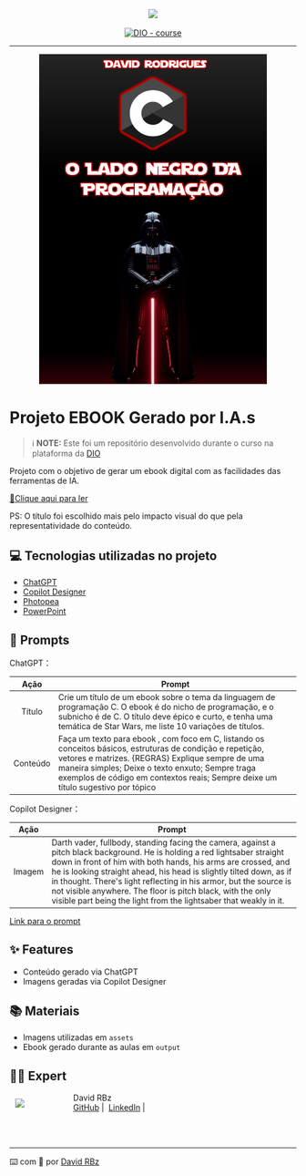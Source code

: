 <p align="center">
    <img width="100" src=".github/assets/banner.png">
</p>


<p align="center">
<a href="https://dio.me/"><img src="https://img.shields.io/badge/DIO-Course-28DA77?logo=youtube" alt="DIO - course"></a>

-------


<p align="center">
<img 
    src="./assets/cover.png"
    width="400"  
/>
</p>

# Projeto EBOOK Gerado por I.A.s

> ℹ️ **NOTE:** Este foi um repositório desenvolvido durante o curso na plataforma da [DIO](https://dio.me)

Projeto com o objetivo de gerar um ebook digital com as facilidades das ferramentas de IA.

<a href="https://github.com/DavidRBz/DIO-Ebook/blob/main/output/C%20-%20O%20Lado%20Negro%20da%20Programa%C3%A7%C3%A3o%20-%20Ebook.pdf" title="View PDF now"> 📕Clique aqui para ler</a>

PS: O título foi escolhido mais pelo impacto visual do que pela representatividade do conteúdo.
 
## 💻 Tecnologias utilizadas no projeto

- [ChatGPT](https://chatgpt.com/) 
- [Copilot Designer](https://copilot.microsoft.com/images/create)
- [Photopea](https://www.photopea.com/)
- [PowerPoint](https://www.microsoft.com/en/microsoft-365/powerpoint)

## 🧠 Prompts


ChatGPT：

|   Ação   | Prompt                                                                                                                                                                                                                                                                         |
| :------: | ------------------------------------------------------------------------------------------------------------------------------------------------------------------------------------------------------------------------------------------------------------------------------ |
|  Título  | Crie um título de um ebook sobre o tema da linguagem de programação C. O ebook é do nicho de programação, e o subnicho é de C. O título deve épico e curto, e tenha uma temática de Star Wars, me liste 10 variações de títulos.                                               |
| Conteúdo | Faça um texto para ebook , com foco em C, listando os conceitos básicos, estruturas de condição e repetição, vetores e matrizes. {REGRAS} Explique sempre de uma maneira simples; Deixe o texto enxuto; Sempre traga exemplos de código em contextos reais; Sempre deixe um título sugestivo por tópico |

Copilot Designer：

|  Ação  | Prompt                                                                                 |
| :----: | -------------------------------------------------------------------------------------- |
| Imagem | Darth vader, fullbody, standing facing the camera, against a pitch black background. He is holding a red lightsaber straight down in front of him with both hands, his arms are crossed, and he is looking straight ahead, his head is slightly tilted down, as if in thought. There's light reflecting in his armor, but the source is not visible anywhere. The floor is pitch black, with the only visible part being the light from the lightsaber that weakly in it. |

[Link para o prompt](https://copilot.microsoft.com/images/create/darth-vader2c-fullbody2c-standing-facing-the-camera2c/1-66a663d6f3544949b5ed68b87906a10e?id=f%2BuXljagWA5bjJvGl%2BDmwQ%3D%3D&view=detailv2&idpp=genimg&thid=OIG3.op7bD78cC6psXw6jic9R&form=GCRIDP)

## ✨ Features

- Conteúdo gerado via ChatGPT
- Imagens geradas via Copilot Designer

## 📚 Materiais

- Imagens utilizadas em `assets`
- Ebook gerado durante as aulas em `output`


## 👨‍💻 Expert

<p>
  <img 
    align="left" 
    style="margin: 10px;" 
    width="80" 
    src="https://avatars.githubusercontent.com/u/147557030"
  />
</p>

<p>
  &nbsp;&nbsp;&nbsp;David RBz<br>
  &nbsp;&nbsp;&nbsp;<a href="https://github.com/DavidRBz">GitHub</a>&nbsp;|&nbsp;
  <a href="https://www.linkedin.com/in/felipe-exe">LinkedIn</a>&nbsp;|&nbsp;
</p>
<br/><br/>


---

⌨️ com 💜 por [David RBz](https://github.com/DavidRBz)
